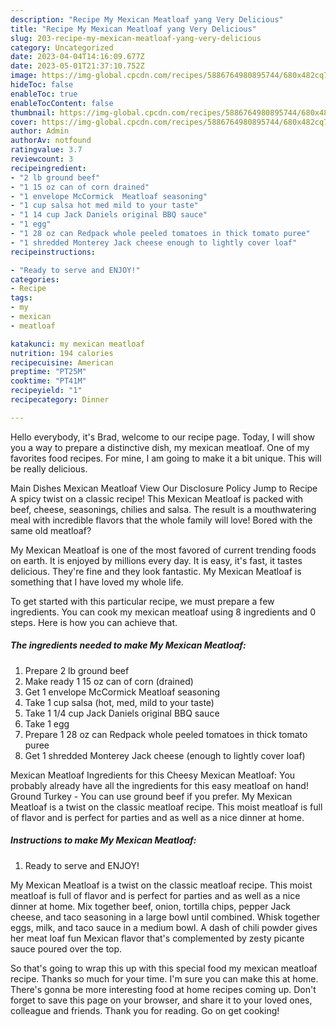 ```yaml
---
description: "Recipe My Mexican Meatloaf yang Very Delicious"
title: "Recipe My Mexican Meatloaf yang Very Delicious"
slug: 203-recipe-my-mexican-meatloaf-yang-very-delicious
category: Uncategorized
date: 2023-04-04T14:16:09.677Z
date: 2023-05-01T21:37:10.752Z
image: https://img-global.cpcdn.com/recipes/5886764980895744/680x482cq70/my-mexican-meatloaf-recipe-main-photo.jpg
hideToc: false
enableToc: true
enableTocContent: false
thumbnail: https://img-global.cpcdn.com/recipes/5886764980895744/680x482cq70/my-mexican-meatloaf-recipe-main-photo.jpg
cover: https://img-global.cpcdn.com/recipes/5886764980895744/680x482cq70/my-mexican-meatloaf-recipe-main-photo.jpg
author: Admin
authorAv: notfound
ratingvalue: 3.7
reviewcount: 3
recipeingredient:
- "2 lb ground beef"
- "1 15 oz can of corn drained"
- "1 envelope McCormick  Meatloaf seasoning"
- "1 cup salsa hot med mild to your taste"
- "1 14 cup Jack Daniels original BBQ sauce"
- "1 egg"
- "1 28 oz can Redpack whole peeled tomatoes in thick tomato puree"
- "1 shredded Monterey Jack cheese enough to lightly cover loaf"
recipeinstructions:

- "Ready to serve and ENJOY!"
categories:
- Recipe
tags:
- my
- mexican
- meatloaf

katakunci: my mexican meatloaf 
nutrition: 194 calories
recipecuisine: American
preptime: "PT25M"
cooktime: "PT41M"
recipeyield: "1"
recipecategory: Dinner

---
```



Hello everybody, it's Brad, welcome to our recipe page. Today, I will show you a way to prepare a distinctive dish, my mexican meatloaf. One of my favorites food recipes. For mine, I am going to make it a bit unique. This will be really delicious.

Main Dishes Mexican Meatloaf View Our Disclosure Policy Jump to Recipe A spicy twist on a classic recipe! This Mexican Meatloaf is packed with beef, cheese, seasonings, chilies and salsa. The result is a mouthwatering meal with incredible flavors that the whole family will love! Bored with the same old meatloaf?

My Mexican Meatloaf is one of the most favored of current trending foods on earth. It is enjoyed by millions every day. It is easy, it's fast, it tastes delicious. They're fine and they look fantastic. My Mexican Meatloaf is something that I have loved my whole life.


To get started with this particular recipe, we must prepare a few ingredients. You can cook my mexican meatloaf using 8 ingredients and 0 steps. Here is how you can achieve that.

<!--inarticleads1-->

##### The ingredients needed to make My Mexican Meatloaf:

1. Prepare 2 lb ground beef
1. Make ready 1 15 oz can of corn (drained)
1. Get 1 envelope McCormick  Meatloaf seasoning
1. Take 1 cup salsa (hot, med, mild to your taste)
1. Take 1 1/4 cup Jack Daniels original BBQ sauce
1. Take 1 egg
1. Prepare 1 28 oz can Redpack whole peeled tomatoes in thick tomato puree
1. Get 1 shredded Monterey Jack cheese (enough to lightly cover loaf)


Mexican Meatloaf Ingredients for this Cheesy Mexican Meatloaf: You probably already have all the ingredients for this easy meatloaf on hand! Ground Turkey - You can use ground beef if you prefer. My Mexican Meatloaf is a twist on the classic meatloaf recipe. This moist meatloaf is full of flavor and is perfect for parties and as well as a nice dinner at home. 

<!--inarticleads2-->

##### Instructions to make My Mexican Meatloaf:


1. Ready to serve and ENJOY!

My Mexican Meatloaf is a twist on the classic meatloaf recipe. This moist meatloaf is full of flavor and is perfect for parties and as well as a nice dinner at home. Mix together beef, onion, tortilla chips, pepper Jack cheese, and taco seasoning in a large bowl until combined. Whisk together eggs, milk, and taco sauce in a medium bowl. A dash of chili powder gives her meat loaf fun Mexican flavor that&#39;s complemented by zesty picante sauce poured over the top. 

So that's going to wrap this up with this special food my mexican meatloaf recipe. Thanks so much for your time. I'm sure you can make this at home. There's gonna be more interesting food at home recipes coming up. Don't forget to save this page on your browser, and share it to your loved ones, colleague and friends. Thank you for reading. Go on get cooking!
